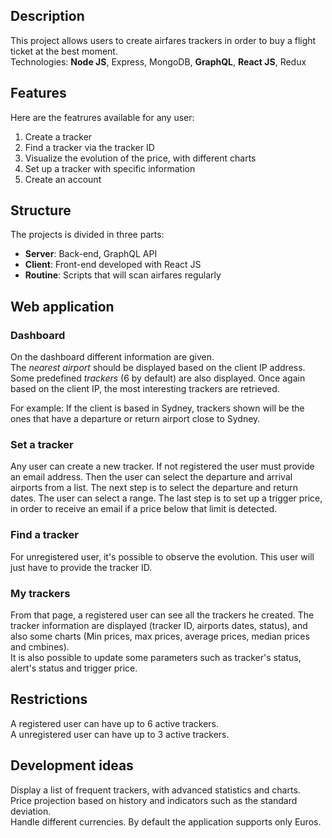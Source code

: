 ## Description

This project allows users to create airfares trackers in order to buy a flight ticket at the best moment.  
Technologies: __Node JS__, Express, MongoDB, __GraphQL__, __React JS__, Redux

## Features

Here are the featrures available for any user:
1. Create a tracker
2. Find a tracker via the tracker ID
3. Visualize the evolution of the price, with different charts
4. Set up a tracker with specific information
5. Create an account

## Structure

The projects is divided in three parts:
* __Server__: Back-end, GraphQL API
* __Client__: Front-end developed with React JS
* __Routine__: Scripts that will scan airfares regularly

## Web application 

### Dashboard

On the dashboard different information are given.  
The _nearest airport_ should be displayed based on the client IP address.  
Some predefined _trackers_ (6 by default) are also displayed. Once again based on the client IP, the most interesting trackers are retrieved.

For example: If the client is based in Sydney, trackers shown will be the ones that have a departure or return airport close to Sydney.  

### Set a tracker

Any user can create a new tracker. If not registered the user must provide an email address. Then the user can select the departure and arrival airports from a list. The next step is to select the departure and return dates. The user can select a range. The last step is to set up a trigger price, in order to receive an email if a price below that limit is detected. 

### Find a tracker

For unregistered user, it's possible to observe the evolution. This user will just have to provide the tracker ID.

### My trackers

From that page, a registered user can see all the trackers he created. The tracker information are displayed (tracker ID, airports dates, status), and also some charts (Min prices, max prices, average prices, median prices and cmbines).  
It is also possible to update some parameters such as tracker's status, alert's status and trigger price.

## Restrictions

A registered user can have up to 6 active trackers.  
A unregistered user can have up to 3 active trackers.

## Development ideas

Display a list of frequent trackers, with advanced statistics and charts.  
Price projection based on history and indicators such as the standard deviation.  
Handle different currencies. By default the application supports only Euros.  
